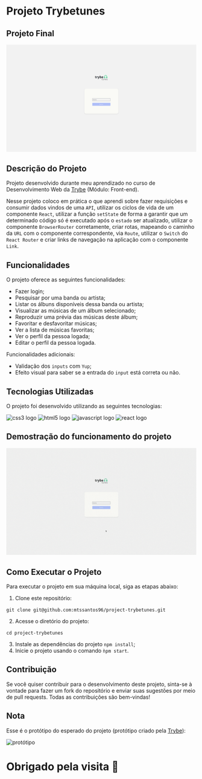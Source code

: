 # Projeto Trybetunes

## Projeto Final

![Trybetunes](./src/assets/trybetunes.png)

## Descrição do Projeto

Projeto desenvolvido durante meu aprendizado no curso de Desenvolvimento Web da [Trybe](https://www.betrybe.com/) (Módulo: Front-end). <br>

Nesse projeto coloco em prática o que aprendi sobre fazer requisições e consumir dados vindos de uma `API`, utilizar os ciclos de vida de um componente `React`, utilizar a função `setState` de forma a garantir que um determinado código só é executado após o `estado` ser atualizado, utilizar o componente `BrowserRouter` corretamente, criar rotas, mapeando o caminho da `URL` com o componente correspondente, via `Route`, utilizar o `Switch` do `React Router` e criar links de navegação na aplicação com o componente `Link`.

## Funcionalidades

O projeto oferece as seguintes funcionalidades:

- Fazer login;
- Pesquisar por uma banda ou artista;
- Listar os álbuns disponíveis dessa banda ou artista;
- Visualizar as músicas de um álbum selecionado;
- Reproduzir uma prévia das músicas deste álbum;
- Favoritar e desfavoritar músicas;
- Ver a lista de músicas favoritas;
- Ver o perfil da pessoa logada;
- Editar o perfil da pessoa logada.

Funcionalidades adicionais:

- Validação dos `inputs` com `Yup`;
- Efeito visual para saber se a entrada do `input` está correta ou não.

## Tecnologias Utilizadas

O projeto foi desenvolvido utilizando as seguintes tecnologias:
<p>
  <img src="https://www.svgrepo.com/show/452185/css-3.svg" alt="css3 logo" width="40" height="40"/>
  <img src="https://www.svgrepo.com/show/452228/html-5.svg" alt="html5 logo" width="40" height="40" margin=10px/>
  <img src="https://www.svgrepo.com/show/349419/javascript.svg" alt="javascript logo" width="40" height="40" margin=10px/>
  <img src="https://www.svgrepo.com/show/452092/react.svg" alt="react logo" width="40" height="40" margin=10px/>
</p>

## Demostração do funcionamento do projeto
![Trybetunes](./src/assets/trybetunes.gif)

## Como Executar o Projeto

Para executar o projeto em sua máquina local, siga as etapas abaixo:

1. Clone este repositório:
```
git clone git@github.com:mtssantos96/project-trybetunes.git
```
2. Acesse o diretório do projeto:
```
cd project-trybetunes
```
3. Instale as dependências do projeto `npm install`;
4. Inicie o projeto usando o comando `ǹpm start`.

## Contribuição

Se você quiser contribuir para o desenvolvimento deste projeto, sinta-se à vontade para fazer um fork do repositório e enviar suas sugestões por meio de pull requests. Todas as contribuições são bem-vindas!

## Nota

Esse é o protótipo do esperado do projeto (protótipo criado pela [Trybe](https://www.betrybe.com/)):

![protótipo](./src/assets/protótipo.png)

# Obrigado pela visita :blue_heart:
